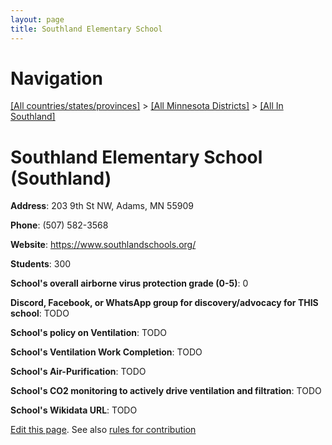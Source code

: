 ```yaml
---
layout: page
title: Southland Elementary School
---
```

# Navigation

[[All countries/states/provinces]](../../..) > [[All Minnesota Districts]](../..) > [[All In Southland]](..)

# Southland Elementary School (Southland)

**Address**: 203 9th St NW, Adams, MN 55909

**Phone**: (507) 582-3568

**Website**: <https://www.southlandschools.org/>

**Students**: 300

**School's overall airborne virus protection grade (0-5)**: 0

**Discord, Facebook, or WhatsApp group for discovery/advocacy for THIS school**: TODO

**School's policy on Ventilation**: TODO

**School's Ventilation Work Completion**: TODO

**School's Air-Purification**: TODO

**School's CO2 monitoring to actively drive ventilation and filtration**: TODO

**School's Wikidata URL**: TODO


[Edit this page](https://github.com/ventilate-schools/MN/edit/main/./Southland/Southland_Elementary_School.md). See also [rules for contribution](../../../contribution-rules/)